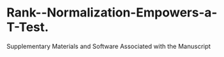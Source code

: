 # Rank--Normalization-Empowers-a-T-Test.
Supplementary Materials and Software Associated with the Manuscript
